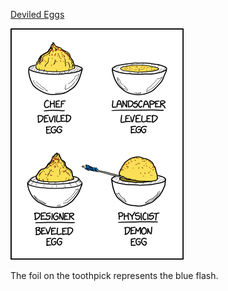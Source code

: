 [Deviled Eggs](https://xkcd.com/2593)

![Deviled Eggs](./random_comic.png)

The foil on the toothpick represents the blue flash.

